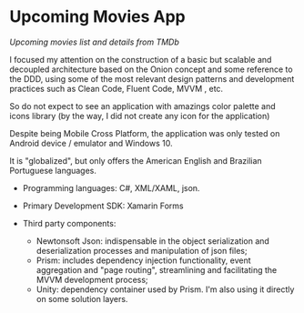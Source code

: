 # Upcoming Movies App
*Upcoming movies list and details from TMDb*

I focused my attention on the construction of a basic but scalable and decoupled architecture based on the Onion concept and some reference to the DDD, using some of the most relevant design patterns and development practices such as Clean Code, Fluent Code, MVVM , etc.

So do not expect to see an application with amazings color palette and icons library (by the way, I did not create any icon for the application)

Despite being Mobile Cross Platform, the application was only tested on Android device / emulator and Windows 10.

It is "globalized", but only offers the American English and Brazilian Portuguese languages.

- Programming languages: C#, XML/XAML, json.

- Primary Development SDK: Xamarin Forms

- Third party components:

  - Newtonsoft Json: indispensable in the object serialization and deserialization processes and manipulation of json files;
  - Prism: includes dependency injection functionality, event aggregation and "page routing", streamlining and facilitating the MVVM    development process;
  - Unity: dependency container used by Prism. I'm also using it directly on some solution layers.
